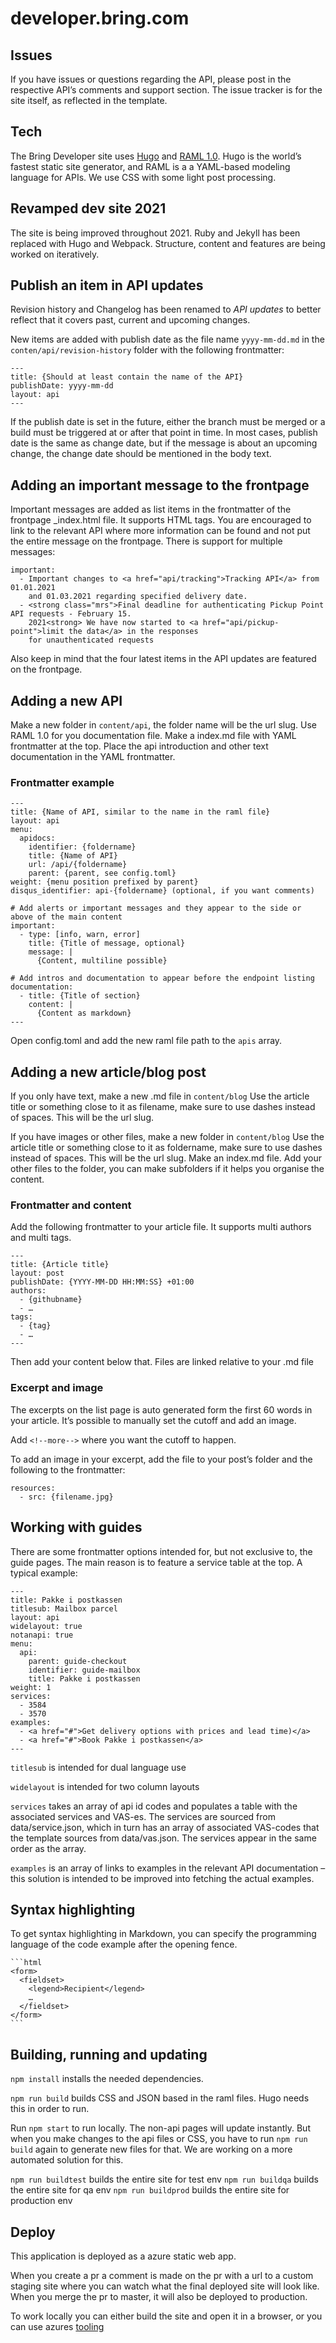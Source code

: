 # developer.bring.com

## Issues

If you have issues or questions regarding the API, please post in the respective
API’s comments and support section. The issue tracker is for the site itself, as
reflected in the template.

## Tech

The Bring Developer site uses [Hugo](https://gohugo.io/) and
[RAML 1.0](https://raml.org/). Hugo is the world’s fastest static site
generator, and RAML is a a YAML-based modeling language for APIs. We use CSS
with some light post processing.

## Revamped dev site 2021

The site is being improved throughout 2021. Ruby and Jekyll has been replaced
with Hugo and Webpack. Structure, content and features are being worked on
iteratively.

## Publish an item in API updates

Revision history and Changelog has been renamed to _API updates_ to better
reflect that it covers past, current and upcoming changes.

New items are added with publish date as the file name `yyyy-mm-dd.md` in the
`conten/api/revision-history` folder with the following frontmatter:

```
---
title: {Should at least contain the name of the API}
publishDate: yyyy-mm-dd
layout: api
---
```

If the publish date is set in the future, either the branch must be merged or a
build must be triggered at or after that point in time. In most cases, publish
date is the same as change date, but if the message is about an upcoming change,
the change date should be mentioned in the body text.

## Adding an important message to the frontpage

Important messages are added as list items in the frontmatter of the frontpage
\_index.html file. It supports HTML tags. You are encouraged to link to the
relevant API where more information can be found and not put the entire message
on the frontpage. There is support for multiple messages:

```
important:
  - Important changes to <a href="api/tracking">Tracking API</a> from 01.01.2021
    and 01.03.2021 regarding specified delivery date.
  - <strong class="mrs">Final deadline for authenticating Pickup Point API requests - February 15.
    2021<strong> We have now started to <a href="api/pickup-point">limit the data</a> in the responses
    for unauthenticated requests
```

Also keep in mind that the four latest items in the API updates are featured on
the frontpage.

## Adding a new API

Make a new folder in `content/api`, the folder name will be the url slug. Use
RAML 1.0 for you documentation file. Make a index.md file with YAML frontmatter
at the top. Place the api introduction and other text documentation in the YAML
frontmatter.

### Frontmatter example

```
---
title: {Name of API, similar to the name in the raml file}
layout: api
menu:
  apidocs:
    identifier: {foldername}
    title: {Name of API}
    url: /api/{foldername}
    parent: {parent, see config.toml}
weight: {menu position prefixed by parent}
disqus_identifier: api-{foldername} (optional, if you want comments)

# Add alerts or important messages and they appear to the side or above of the main content
important:
  - type: [info, warn, error]
    title: {Title of message, optional}
    message: |
      {Content, multiline possible}

# Add intros and documentation to appear before the endpoint listing
documentation:
  - title: {Title of section}
    content: |
      {Content as markdown}
---
```

Open config.toml and add the new raml file path to the `apis` array.

## Adding a new article/blog post

If you only have text, make a new .md file in `content/blog` Use the article
title or something close to it as filename, make sure to use dashes instead of
spaces. This will be the url slug.

If you have images or other files, make a new folder in `content/blog` Use the
article title or something close to it as foldername, make sure to use dashes
instead of spaces. This will be the url slug. Make an index.md file. Add your
other files to the folder, you can make subfolders if it helps you organise the
content.

### Frontmatter and content

Add the following frontmatter to your article file. It supports multi authors
and multi tags.

```
---
title: {Article title}
layout: post
publishDate: {YYYY-MM-DD HH:MM:SS} +01:00
authors:
  - {githubname}
  - …
tags:
  - {tag}
  - …
---
```

Then add your content below that. Files are linked relative to your .md file

### Excerpt and image

The excerpts on the list page is auto generated form the first 60 words in your
article. It’s possible to manually set the cutoff and add an image.

Add `<!--more-->` where you want the cutoff to happen.

To add an image in your excerpt, add the file to your post’s folder and the
following to the frontmatter:

```
resources:
  - src: {filename.jpg}
```

## Working with guides

There are some frontmatter options intended for, but not exclusive to, the guide
pages. The main reason is to feature a service table at the top. A typical
example:

```
---
title: Pakke i postkassen
titlesub: Mailbox parcel
layout: api
widelayout: true
notanapi: true
menu:
  api:
    parent: guide-checkout
    identifier: guide-mailbox
    title: Pakke i postkassen
weight: 1
services:
  - 3584
  - 3570
examples:
  - <a href="#">Get delivery options with prices and lead time)</a>
  - <a href="#">Book Pakke i postkassen</a>
---
```

`titlesub` is intended for dual language use

`widelayout` is intended for two column layouts

`services` takes an array of api id codes and populates a table with the
associated services and VAS-es. The services are sourced from data/service.json,
which in turn has an array of associated VAS-codes that the template sources
from data/vas.json. The services appear in the same order as the array.

`examples` is an array of links to examples in the relevant API documentation –
this solution is intended to be improved into fetching the actual examples.

## Syntax highlighting

To get syntax highlighting in Markdown, you can specify the programming language
of the code example after the opening fence.

````
```html
<form>
  <fieldset>
    <legend>Recipient</legend>
    …
  </fieldset>
</form>
```
````

## Building, running and updating

`npm install` installs the needed dependencies.

`npm run build` builds CSS and JSON based in the raml files. Hugo needs this in
order to run.

Run `npm start` to run locally. The non-api pages will update instantly. But
when you make changes to the api files or CSS, you have to run `npm run build`
again to generate new files for that. We are working on a more automated
solution for this.

`npm run buildtest` builds the entire site for test env `npm run buildqa` builds
the entire site for qa env `npm run buildprod` builds the entire site for
production env

## Deploy

This application is deployed as a azure static web app.

When you create a pr a comment is made on the pr with a url to a custom staging site where you
can watch what the final deployed site will look like. When you merge the pr to master, it will also be deployed
to production.

To work locally you can either build the site and open it in a browser, or you 
can use azures [tooling](https://docs.microsoft.com/en-us/azure/static-web-apps/local-development)
